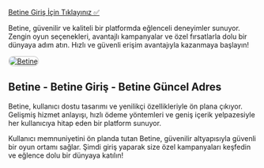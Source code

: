 <a href="http://www.redly.vip/3A5tsFl">Betine Giriş İçin Tıklayınız ✅</a>

<p>Betine, güvenilir ve kaliteli bir platformda eğlenceli deneyimler sunuyor. Zengin oyun seçenekleri, avantajlı kampanyalar ve özel fırsatlarla dolu bir dünyaya adım atın. Hızlı ve güvenli erişim avantajıyla kazanmaya başlayın!</p>

<a href="http://www.redly.vip/3A5tsFl" title="Betine">
  <img src="https://i.ibb.co/MkY55wf/photo-2025-01-15-16-52-46.jpg" alt="Betine" style="max-width: 100%; border: 2px solid #ddd; border-radius: 10px;">
</a>

<h2>Betine - Betine Giriş - Betine Güncel Adres</h2>

<p>Betine, kullanıcı dostu tasarımı ve yenilikçi özellikleriyle ön plana çıkıyor. Gelişmiş hizmet anlayışı, hızlı ödeme yöntemleri ve geniş içerik yelpazesiyle her kullanıcıya hitap eden bir platform sunuyor.</p>

<p>Kullanıcı memnuniyetini ön planda tutan Betine, güvenilir altyapısıyla güvenli bir oyun ortamı sağlar. Şimdi giriş yaparak size özel kampanyaları keşfedin ve eğlence dolu bir dünyaya katılın!</p>
